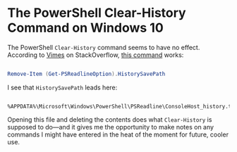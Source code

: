 # The PowerShell Clear-History Command on Windows 10

The PowerShell `Clear-History` command seems to have no effect. According to [Vimes](http://stackoverflow.com/users/316760/vimes) on StackOverflow, [this command](http://stackoverflow.com/a/36900056/22944) works:

``` ps1

Remove-Item (Get-PSReadlineOption).HistorySavePath

```

I see that `HistorySavePath` leads here:

``` plaintext

%APPDATA%\Microsoft\Windows\PowerShell\PSReadline\ConsoleHost_history.txt

```

Opening this file and deleting the contents does what `Clear-History` is supposed to do—and it gives me the opportunity to make notes on any commands I might have entered in the heat of the moment for future, cooler use.